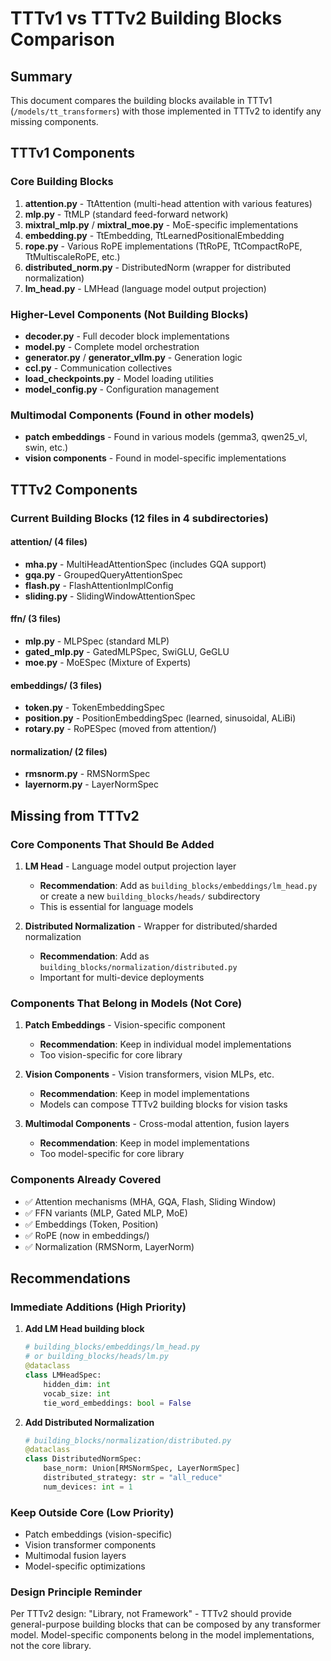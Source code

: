# TTTv1 vs TTTv2 Building Blocks Comparison

## Summary

This document compares the building blocks available in TTTv1 (`/models/tt_transformers`) with those implemented in TTTv2 to identify any missing components.

## TTTv1 Components

### Core Building Blocks
1. **attention.py** - TtAttention (multi-head attention with various features)
2. **mlp.py** - TtMLP (standard feed-forward network)
3. **mixtral_mlp.py** / **mixtral_moe.py** - MoE-specific implementations
4. **embedding.py** - TtEmbedding, TtLearnedPositionalEmbedding
5. **rope.py** - Various RoPE implementations (TtRoPE, TtCompactRoPE, TtMultiscaleRoPE, etc.)
6. **distributed_norm.py** - DistributedNorm (wrapper for distributed normalization)
7. **lm_head.py** - LMHead (language model output projection)

### Higher-Level Components (Not Building Blocks)
- **decoder.py** - Full decoder block implementations
- **model.py** - Complete model orchestration
- **generator.py** / **generator_vllm.py** - Generation logic
- **ccl.py** - Communication collectives
- **load_checkpoints.py** - Model loading utilities
- **model_config.py** - Configuration management

### Multimodal Components (Found in other models)
- **patch embeddings** - Found in various models (gemma3, qwen25_vl, swin, etc.)
- **vision components** - Found in model-specific implementations

## TTTv2 Components

### Current Building Blocks (12 files in 4 subdirectories)

#### attention/ (4 files)
- **mha.py** - MultiHeadAttentionSpec (includes GQA support)
- **gqa.py** - GroupedQueryAttentionSpec
- **flash.py** - FlashAttentionImplConfig
- **sliding.py** - SlidingWindowAttentionSpec

#### ffn/ (3 files)
- **mlp.py** - MLPSpec (standard MLP)
- **gated_mlp.py** - GatedMLPSpec, SwiGLU, GeGLU
- **moe.py** - MoESpec (Mixture of Experts)

#### embeddings/ (3 files)
- **token.py** - TokenEmbeddingSpec
- **position.py** - PositionEmbeddingSpec (learned, sinusoidal, ALiBi)
- **rotary.py** - RoPESpec (moved from attention/)

#### normalization/ (2 files)
- **rmsnorm.py** - RMSNormSpec
- **layernorm.py** - LayerNormSpec

## Missing from TTTv2

### Core Components That Should Be Added
1. **LM Head** - Language model output projection layer
   - **Recommendation**: Add as `building_blocks/embeddings/lm_head.py` or create a new `building_blocks/heads/` subdirectory
   - This is essential for language models

2. **Distributed Normalization** - Wrapper for distributed/sharded normalization
   - **Recommendation**: Add as `building_blocks/normalization/distributed.py`
   - Important for multi-device deployments

### Components That Belong in Models (Not Core)
1. **Patch Embeddings** - Vision-specific component
   - **Recommendation**: Keep in individual model implementations
   - Too vision-specific for core library

2. **Vision Components** - Vision transformers, vision MLPs, etc.
   - **Recommendation**: Keep in model implementations
   - Models can compose TTTv2 building blocks for vision tasks

3. **Multimodal Components** - Cross-modal attention, fusion layers
   - **Recommendation**: Keep in model implementations
   - Too model-specific for core library

### Components Already Covered
- ✅ Attention mechanisms (MHA, GQA, Flash, Sliding Window)
- ✅ FFN variants (MLP, Gated MLP, MoE)
- ✅ Embeddings (Token, Position)
- ✅ RoPE (now in embeddings/)
- ✅ Normalization (RMSNorm, LayerNorm)

## Recommendations

### Immediate Additions (High Priority)
1. **Add LM Head building block**
   ```python
   # building_blocks/embeddings/lm_head.py
   # or building_blocks/heads/lm.py
   @dataclass
   class LMHeadSpec:
       hidden_dim: int
       vocab_size: int
       tie_word_embeddings: bool = False
   ```

2. **Add Distributed Normalization**
   ```python
   # building_blocks/normalization/distributed.py
   @dataclass
   class DistributedNormSpec:
       base_norm: Union[RMSNormSpec, LayerNormSpec]
       distributed_strategy: str = "all_reduce"
       num_devices: int = 1
   ```

### Keep Outside Core (Low Priority)
- Patch embeddings (vision-specific)
- Vision transformer components
- Multimodal fusion layers
- Model-specific optimizations

### Design Principle Reminder
Per TTTv2 design: "Library, not Framework" - TTTv2 should provide general-purpose building blocks that can be composed by any transformer model. Model-specific components belong in the model implementations, not the core library.
